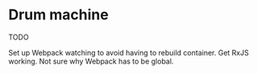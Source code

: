 # Drum machine

TODO

Set up Webpack watching to avoid having to rebuild container.
Get RxJS working.
Not sure why Webpack has to be global.
